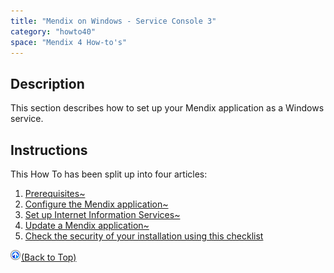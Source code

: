 ```yaml
---
title: "Mendix on Windows - Service Console 3"
category: "howto40"
space: "Mendix 4 How-to's"
---
```

## Description

This section describes how to set up your Mendix application as a Windows service.

## Instructions

This How To has been split up into four articles:

1.  [Prerequisites~](prerequisites~)
2.  [Configure the Mendix application~](configure-the-mendix-application~)
3.  [Set up Internet Information Services~](set-up-internet-information-services~)
4.  [Update a Mendix application~](update-a-mendix-application~)
5.  [Check the security of your installation using this checklist](security-checklist-for-your-on-premise-installation)

[![](attachments/819203/917564.png)](mendix-on-windows---service-console-3)[(Back to Top)](mendix-on-windows---service-console-3)
